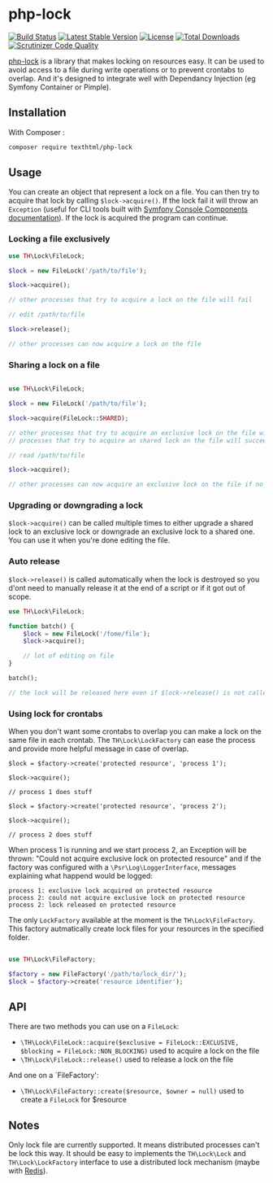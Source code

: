 # php-lock

[![Build Status](https://travis-ci.org/texthtml/php-lock.svg?branch=master)](https://travis-ci.org/texthtml/php-lock)
[![Latest Stable Version](https://poser.pugx.org/texthtml/php-lock/v/stable.svg)](https://packagist.org/packages/texthtml/php-lock)
[![License](https://poser.pugx.org/texthtml/php-lock/license.svg)](http://www.gnu.org/licenses/agpl-3.0.html)
[![Total Downloads](https://poser.pugx.org/texthtml/php-lock/downloads.svg)](https://packagist.org/packages/texthtml/php-lock)
[![Scrutinizer Code Quality](https://scrutinizer-ci.com/g/texthtml/php-lock/badges/quality-score.png?b=master)](https://scrutinizer-ci.com/g/texthtml/php-lock/?branch=master)

[php-lock](https://packagist.org/packages/texthtml/php-lock) is a library that makes locking on resources easy. It can be used to avoid access to a file during write operations or to prevent crontabs to overlap. And it's designed to integrate well with Dependancy Injection (eg Symfony Container or Pimple).

## Installation

With Composer :

```bash
composer require texthtml/php-lock
```

## Usage

You can create an object that represent a lock on a file. You can then try to acquire that lock by calling `$lock->acquire()`. If the lock fail it will throw an `Exception` (useful for CLI tools built with [Symfony Console Components documentation](http://symfony.com/doc/current/components/console/introduction.html)). If the lock is acquired the program can continue.

### Locking a file exclusively

```php
use TH\Lock\FileLock;

$lock = new FileLock('/path/to/file');

$lock->acquire();

// other processes that try to acquire a lock on the file will fail

// edit /path/to/file

$lock->release();

// other processes can now acquire a lock on the file
```

### Sharing a lock on a file

```php

use TH\Lock\FileLock;

$lock = new FileLock('/path/to/file');

$lock->acquire(FileLock::SHARED);

// other processes that try to acquire an exclusive lock on the file will fail,
// processes that try to acquire an shared lock on the file will succeed

// read /path/to/file

$lock->acquire();

// other processes can now acquire an exclusive lock on the file if no other shared lock remains.
```

### Upgrading or downgrading a lock

`$lock->acquire()` can be called multiple times to either upgrade a shared lock to an exclusive lock or downgrade an exclusive lock to a shared one. You can use it when you're done editing the file.

### Auto release

`$lock->release()` is called automatically when the lock is destroyed so you d'ont need to manually release it at the end of a script or if it got out of scope.

```php
use TH\Lock\FileLock;

function batch() {
    $lock = new FileLock('/fome/file');
    $lock->acquire();

    // lot of editing on file
}

batch();

// the lock will be released here even if $lock->release() is not called in batch()
```

### Using lock for crontabs

When you don't want some crontabs to overlap you can make a lock on the same file in each crontab. The `TH\Lock\LockFactory` can ease the process and provide more helpful message in case of overlap.

```
$lock = $factory->create('protected resource', 'process 1');

$lock->acquire();

// process 1 does stuff
```

```
$lock = $factory->create('protected resource', 'process 2');

$lock->acquire();

// process 2 does stuff
```

When process 1 is running and we start process 2, an Exception will be thrown: "Could not acquire exclusive lock on protected resource" and if the factory was configured with a `\Psr\Log\LoggerInterface`, messages explaining what happend would be logged:

    process 1: exclusive lock acquired on protected resource
    process 2: could not acquire exclusive lock on protected resource
    process 2: lock released on protected resource

The only `LockFactory` available at the moment is the `TH\Lock\FileFactory`. This factory autmatically create lock files for your resources in the specified folder.

```php

use TH\Lock\FileFactory;

$factory = new FileFactory('/path/to/lock_dir/');
$lock = $factory->create('resource identifier');
```

## API

There are two methods you can use on a `FileLock`:

* `\TH\Lock\FileLock::acquire($exclusive = FileLock::EXCLUSIVE, $blocking = FileLock::NON_BLOCKING)` used to acquire a lock on the file
* `\TH\Lock\FileLock::release()` used to release a lock on the file

And one on a `FileFactory':

* `\TH\Lock\FileFactory::create($resource, $owner = null)` used to create a `FileLock` for $resource

## Notes

Only lock file are currently supported. It means distributed processes can't be lock this way. It should be easy to implements the `TH\Lock\Lock` and `TH\Lock\LockFactory` interface to use a distributed lock mechanism (maybe with [Redis](http://redis.io/topics/distlock)).
